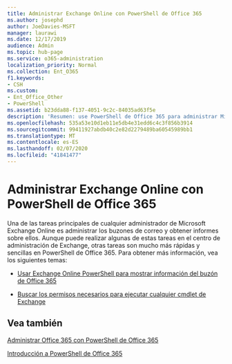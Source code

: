 ```yaml
---
title: Administrar Exchange Online con PowerShell de Office 365
ms.author: josephd
author: JoeDavies-MSFT
manager: laurawi
ms.date: 12/17/2019
audience: Admin
ms.topic: hub-page
ms.service: o365-administration
localization_priority: Normal
ms.collection: Ent_O365
f1.keywords:
- CSH
ms.custom:
- Ent_Office_Other
- PowerShell
ms.assetid: b23dda88-f137-4051-9c2c-84035ad63f5e
description: 'Resumen: use PowerShell de Office 365 para administrar Microsoft Exchange Online, incluida la configuración de buzón de correo que se muestra y los informes avanzados.'
ms.openlocfilehash: 535a53e10d1eb11e5db4e31edd6c4c3f856b3914
ms.sourcegitcommit: 99411927abdb40c2e82d2279489ba60545989bb1
ms.translationtype: MT
ms.contentlocale: es-ES
ms.lasthandoff: 02/07/2020
ms.locfileid: "41841477"
---
```

# <a name="manage-exchange-online-with-office-365-powershell"></a>Administrar Exchange Online con PowerShell de Office 365

Una de las tareas principales de cualquier administrador de Microsoft Exchange Online es administrar los buzones de correo y obtener informes sobre ellos. Aunque puede realizar algunas de estas tareas en el centro de administración de Exchange, otras tareas son mucho más rápidas y sencillas en PowerShell de Office 365. Para obtener más información, vea los siguientes temas:
  
- [Usar Exchange Online PowerShell para mostrar información del buzón de Office 365](https://docs.microsoft.com/exchange/recipients-in-exchange-online/manage-user-mailboxes/use-powershell-to-display-mailbox-information)
    
- [Buscar los permisos necesarios para ejecutar cualquier cmdlet de Exchange](https://docs.microsoft.com/powershell/exchange/exchange-server/find-exchange-cmdlet-permissions)
    
## <a name="see-also"></a>Vea también

[Administrar Office 365 con PowerShell de Office 365](manage-office-365-with-office-365-powershell.md)
  
[Introducción a PowerShell de Office 365](getting-started-with-office-365-powershell.md)

